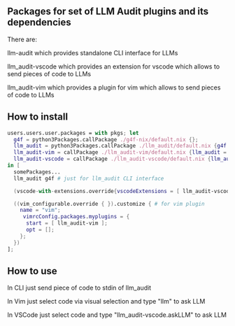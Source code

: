## Packages for set of LLM Audit plugins and its dependencies
There are:

llm-audit which provides standalone CLI interface for LLMs

llm\_audit-vscode which provides an extension for vscode which allows to send pieces of code to LLMs

llm\_audit-vim which provides a plugin for vim which allows to send pieces of code to LLMs

## How to install

```Nix 
users.users.user.packages = with pkgs; let
  g4f = python3Packages.callPackage ./g4f-nix/default.nix {};
  llm_audit = python3Packages.callPackage ./llm_audit/default.nix {g4f = g4f;};
  llm_audit-vim = callPackage ./llm_audit-vim/default.nix {llm_audit = llm_audit;};
  llm_audit-vscode = callPackage ./llm_audit-vscode/default.nix {llm_audit = llm_audit;};
in [
  somePackages...
  llm_audit g4f # just for llm_audit CLI interface

  (vscode-with-extensions.override{vscodeExtensions = [ llm_audit-vscode ];}) # for VSCode extension

  ((vim_configurable.override { }).customize { # for vim plugin
    name = "vim";
     vimrcConfig.packages.myplugins = {
      start = [ llm_audit-vim ];
      opt = [];
    };
  })
];
```
## How to use

In CLI just send piece of code to stdin of llm_audit

In Vim just select code via visual selection and type "llm" to ask LLM

In VSCode just select code and type "llm\_audit-vscode.askLLM" to ask LLM
